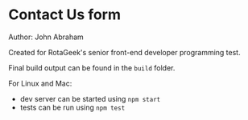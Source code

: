 # Contact Us form

Author: John Abraham

Created for RotaGeek's senior front-end developer programming test.

Final build output can be found in the `build` folder.

For Linux and Mac:
* dev server can be started using `npm start`
* tests can be run using `npm test`
